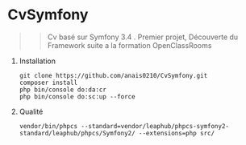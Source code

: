 CvSymfony
=========


>>Cv basé sur Symfony 3.4 .
>>Premier projet, Découverte du Framework suite a la formation OpenClassRooms

1. Installation
    ```
	git clone https://github.com/anais0210/CvSymfony.git
	composer install
	php bin/console do:da:cr
	php bin/console do:sc:up --force
	```

2. Qualité

    ```
    vendor/bin/phpcs --standard=vendor/leaphub/phpcs-symfony2-standard/leaphub/phpcs/Symfony2/ --extensions=php src/
    ```
